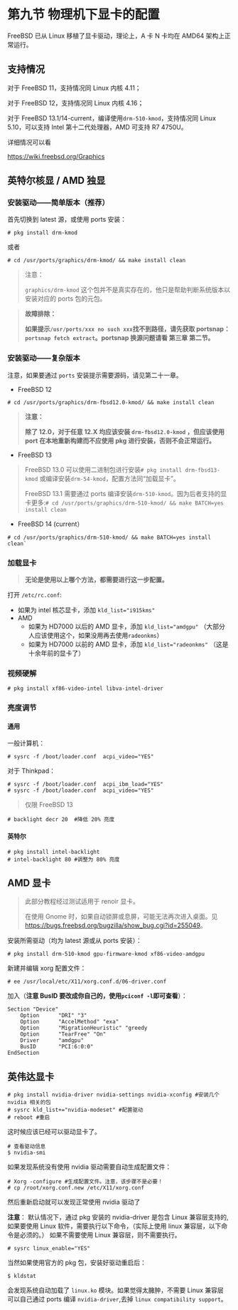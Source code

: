 # 第九节 物理机下显卡的配置

FreeBSD 已从 Linux 移植了显卡驱动，理论上，A 卡 N 卡均在 AMD64 架构上正常运行。

## 支持情况

对于 FreeBSD 11，支持情况同 Linux 内核 4.11；

对于 FreeBSD 12，支持情况同 Linux 内核 4.16；

对于 FreeBSD 13.1/14-current，编译使用`drm-510-kmod`，支持情况同 Linux 5.10，可以支持 Intel 第十二代处理器，AMD 可支持 R7 4750U。

详细情况可以看

<https://wiki.freebsd.org/Graphics>

## 英特尔核显 / AMD 独显

### 安装驱动——简单版本（推荐）

首先切换到 latest 源，或使用 ports 安装：

```
# pkg install drm-kmod
```

或者

```
# cd /usr/ports/graphics/drm-kmod/ && make install clean
```

>注意：
>
> `graphics/drm-kmod` 这个包并不是真实存在的，他只是帮助判断系统版本以安装对应的 ports 包的元包。

>**故障排除：**
>
>**如果提示`/usr/ports/xxx no such xxx`找不到路径，请先获取 portsnap：`portsnap fetch extract`。portsnap 换源问题请看 第三章 第二节。**

### 安装驱动——复杂版本

注意，如果要通过 `ports` 安装提示需要源码，请见第二十一章。

- FreeBSD 12

```
# cd /usr/ports/graphics/drm-fbsd12.0-kmod/ && make install clean
```

>**注意：**
>
>**除了 12.0，对于任意 12.X 均应该安装 `drm-fbsd12.0-kmod` ，但应该使用 port 在本地重新构建而不应使用 pkg 进行安装，否则不会正常运行。**

- FreeBSD 13

>FreeBSD 13.0 可以使用二进制包进行安装`# pkg install drm-fbsd13-kmod` 或编译安装`drm-54-kmod`，配置方法同“加载显卡”。
>
>FreeBSD 13.1 需要通过 ports 编译安装`drm-510-kmod`。因为后者支持的显卡更多:`# cd /usr/ports/graphics/drm-510-kmod/ && make BATCH=yes install clean`

- FreeBSD 14 (current）

```
# cd /usr/ports/graphics/drm-510-kmod/ && make BATCH=yes install clean`
```



### 加载显卡

>**无论是使用以上哪个方法，都需要进行这一步配置。**


打开 `/etc/rc.conf`:

- 如果为 intel 核芯显卡，添加 `kld_list="i915kms"`
- AMD
  - 如果为 HD7000 以后的 AMD 显卡，添加 `kld_list="amdgpu"` （大部分人应该使用这个，如果没用再去使用`radeonkms`）
  - 如果为 HD7000 以前的 AMD 显卡，添加 `kld_list="radeonkms"` （这是十余年前的显卡了）

### 视频硬解

`# pkg install xf86-video-intel libva-intel-driver`

### 亮度调节

#### 通用

一般计算机：
```
# sysrc -f /boot/loader.conf  acpi_video="YES"
```

对于 Thinkpad：

```
# sysrc -f /boot/loader.conf  acpi_ibm_load="YES"
# sysrc -f /boot/loader.conf  acpi_video="YES"
```

>仅限 FreeBSD 13

```
# backlight decr 20  #降低 20% 亮度
```
#### 英特尔
```
# pkg install intel-backlight
# intel-backlight 80 #调整为 80% 亮度
```

## AMD 显卡

>此部分教程经过测试适用于 renoir 显卡。
>
>在使用 Gnome 时，如果自动锁屏或息屏，可能无法再次进入桌面。见 <https://bugs.freebsd.org/bugzilla/show_bug.cgi?id=255049>。

安装所需驱动（均为 latest 源或从 ports 安装）：

```
# pkg install drm-510-kmod gpu-firmware-kmod xf86-video-amdgpu
```

新建并编辑 xorg 配置文件：
```
# ee /usr/local/etc/X11/xorg.conf.d/06-driver.conf
```

加入（**注意 BusID 要改成你自己的，使用`pciconf -l`即可查看**）：

```
Section "Device"
    Option      "DRI" "3"
    Option      "AccelMethod" "exa"
    Option      "MigrationHeuristic" "greedy
    Option      "TearFree" "On"
    Driver      "amdgpu"
    BusID       "PCI:6:0:0"
EndSection
```


## 英伟达显卡

```
# pkg install nvidia-driver nvidia-settings nvidia-xconfig #安装几个 nvidia 相关的包
# sysrc kld_list+="nvidia-modeset" #配置驱动
# reboot #重启
```

这时候应该已经可以驱动显卡了。

```
# 查看驱动信息
$ nvidia-smi
```

如果发现系统没有使用 nvidia 驱动需要自动生成配置文件：

```
# Xorg -configure #生成配置文件。注意，该步骤不是必要！
# cp /root/xorg.conf.new /etc/X11/xorg.conf
```

然后重新启动就可以发现正常使用 nvidia 驱动了

**注意**： 默认情况下，通过 pkg 安装的 nvidia-driver 是包含 Linux 兼容层支持的, 如果要使用 Linux 软件，需要执行以下命令，（实际上使用 linux 兼容层，以下命令是必须的。） 如果不需要使用 Linux 兼容层，则不需要执行。

```
# sysrc linux_enable="YES"
```

当然如果使用官方的 pkg 包，安装好驱动重启后：

```
$ kldstat
```

会发现系统自动加载了 `linux.ko` 模块。如果觉得太臃肿，不需要 Linux 兼容层 可以自己通过 ports 编译 `nvidia-driver`,去掉 `linux compatibility support`。
